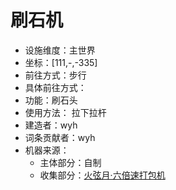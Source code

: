 # 刷石机

* 设施维度：主世界
* 坐标：[111,-,-335]
* 前往方式：步行
* 具体前往方式：
* 功能：刷石头
* 使用方法： 拉下拉杆
* 建造者：wyh
* 词条贡献者：wyh
* 机器来源：
  * 主体部分：自制
  * 收集部分：[火弦月·六倍速打包机](https://www.bilibili.com/video/BV1qP4y1G7mz) 
